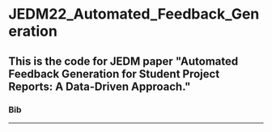 # JEDM22_Automated_Feedback_Generation
This is the code for JEDM paper "Automated Feedback Generation for Student Project Reports: A Data-Driven Approach."
---


### Bib
---
